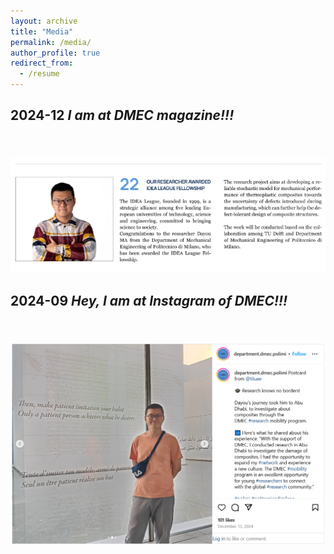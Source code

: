 ```yaml
---
layout: archive
title: "Media"
permalink: /media/
author_profile: true
redirect_from:
  - /resume
---
```


2024-12 _I am at DMEC magazine!!!_
---
[<br/><img src='/images/media202412.png'>](https://www.mecc.polimi.it/chi-siamo/magazine/meccanica-magazine-6)
---

2024-09 _Hey, I am at Instagram of DMEC!!!_
---
[<br/><img src='/images/media2024.png'>](https://www.instagram.com/p/DDhxjbPNBX1/?igsh=MWMzbGZqcWIxaXY4aw%3D%3D&img_index=1)
---